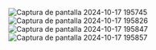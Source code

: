 ![Captura de pantalla 2024-10-17 195745](https://github.com/user-attachments/assets/41840c9a-de53-4db8-8872-02c3097ec792)
![Captura de pantalla 2024-10-17 195826](https://github.com/user-attachments/assets/37d67fe0-ac05-4756-8598-73e890cda86d)
![Captura de pantalla 2024-10-17 195847](https://github.com/user-attachments/assets/9076e320-c585-4cfc-9038-0a83bcf1431c)
![Captura de pantalla 2024-10-17 195857](https://github.com/user-attachments/assets/a5c08383-15a0-469c-a46d-1551550807bf)
